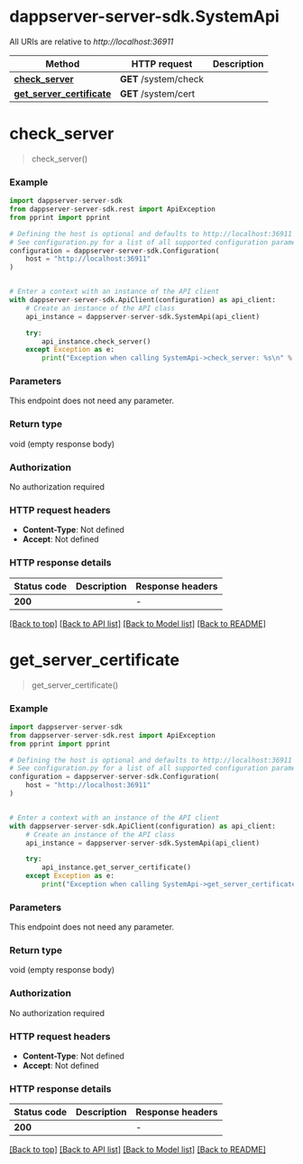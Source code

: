 # dappserver-server-sdk.SystemApi

All URIs are relative to *http://localhost:36911*

Method | HTTP request | Description
------------- | ------------- | -------------
[**check_server**](SystemApi.md#check_server) | **GET** /system/check | 
[**get_server_certificate**](SystemApi.md#get_server_certificate) | **GET** /system/cert | 


# **check_server**
> check_server()



### Example


```python
import dappserver-server-sdk
from dappserver-server-sdk.rest import ApiException
from pprint import pprint

# Defining the host is optional and defaults to http://localhost:36911
# See configuration.py for a list of all supported configuration parameters.
configuration = dappserver-server-sdk.Configuration(
    host = "http://localhost:36911"
)


# Enter a context with an instance of the API client
with dappserver-server-sdk.ApiClient(configuration) as api_client:
    # Create an instance of the API class
    api_instance = dappserver-server-sdk.SystemApi(api_client)

    try:
        api_instance.check_server()
    except Exception as e:
        print("Exception when calling SystemApi->check_server: %s\n" % e)
```



### Parameters

This endpoint does not need any parameter.

### Return type

void (empty response body)

### Authorization

No authorization required

### HTTP request headers

 - **Content-Type**: Not defined
 - **Accept**: Not defined

### HTTP response details

| Status code | Description | Response headers |
|-------------|-------------|------------------|
**200** |  |  -  |

[[Back to top]](#) [[Back to API list]](../README.md#documentation-for-api-endpoints) [[Back to Model list]](../README.md#documentation-for-models) [[Back to README]](../README.md)

# **get_server_certificate**
> get_server_certificate()



### Example


```python
import dappserver-server-sdk
from dappserver-server-sdk.rest import ApiException
from pprint import pprint

# Defining the host is optional and defaults to http://localhost:36911
# See configuration.py for a list of all supported configuration parameters.
configuration = dappserver-server-sdk.Configuration(
    host = "http://localhost:36911"
)


# Enter a context with an instance of the API client
with dappserver-server-sdk.ApiClient(configuration) as api_client:
    # Create an instance of the API class
    api_instance = dappserver-server-sdk.SystemApi(api_client)

    try:
        api_instance.get_server_certificate()
    except Exception as e:
        print("Exception when calling SystemApi->get_server_certificate: %s\n" % e)
```



### Parameters

This endpoint does not need any parameter.

### Return type

void (empty response body)

### Authorization

No authorization required

### HTTP request headers

 - **Content-Type**: Not defined
 - **Accept**: Not defined

### HTTP response details

| Status code | Description | Response headers |
|-------------|-------------|------------------|
**200** |  |  -  |

[[Back to top]](#) [[Back to API list]](../README.md#documentation-for-api-endpoints) [[Back to Model list]](../README.md#documentation-for-models) [[Back to README]](../README.md)

